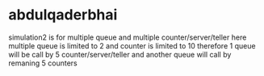# abdulqaderbhai
simulation2 is for multiple queue and multiple counter/server/teller
here multiple queue is limited to 2
and counter is limited to 10 therefore 1 queue will be call by 5 counter/server/teller and another queue will call by remaning 5 counters
